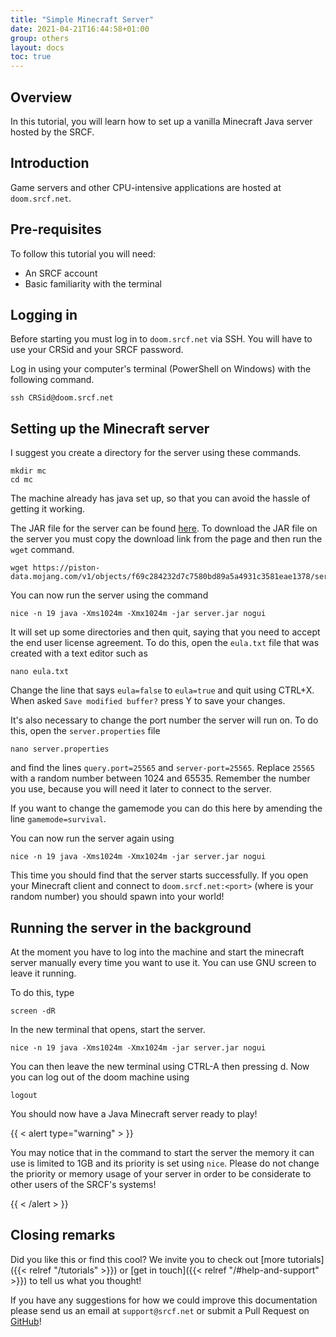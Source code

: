 ```yaml
---
title: "Simple Minecraft Server"
date: 2021-04-21T16:44:58+01:00
group: others
layout: docs
toc: true
---
```


## Overview

In this tutorial, you will learn how to set up a vanilla Minecraft Java server hosted by the SRCF.

## Introduction

Game servers and other CPU-intensive applications are hosted at `doom.srcf.net`.

## Pre-requisites

To follow this tutorial you will need:

* An SRCF account
* Basic familiarity with the terminal

## Logging in

Before starting you must log in to `doom.srcf.net` via SSH. You will have to use your CRSid and your SRCF password.

Log in using your computer's terminal (PowerShell on Windows) with the following command.

```
ssh CRSid@doom.srcf.net
```

## Setting up the Minecraft server

I suggest you create a directory for the server using these commands.

```
mkdir mc
cd mc
```

The machine already has java set up, so that you can avoid the hassle of getting it working.

The JAR file for the server can be found [here](https://www.minecraft.net/en-us/download/server). To download the JAR
file on the server you must copy the download link from the page and then run the `wget` command.

```
wget https://piston-data.mojang.com/v1/objects/f69c284232d7c7580bd89a5a4931c3581eae1378/server.jar
```

You can now run the server using the command

```
nice -n 19 java -Xms1024m -Xmx1024m -jar server.jar nogui
```

It will set up some directories and then quit, saying that you need to accept the end user license agreement. To do this,
open the `eula.txt` file that was created with a text editor such as

```
nano eula.txt
```

Change the line that says `eula=false` to `eula=true` and quit using CTRL+X. When asked `Save modified buffer?`
press Y to save your changes.

It's also necessary to change the port number the server will run on. To do this, open the `server.properties` file

```
nano server.properties
```

and find the lines `query.port=25565` and `server-port=25565`. Replace `25565` with a random number between 1024 and 65535.
Remember the number you use, because you will need it later to connect to the server.

If you want to change the gamemode you can do this here by amending the line `gamemode=survival`.

You can now run the server again using

```
nice -n 19 java -Xms1024m -Xmx1024m -jar server.jar nogui
```

This time you should find that the server starts successfully. If you open your Minecraft client and connect to
`doom.srcf.net:<port>` (where <port> is your random number) you should spawn into your world!

## Running the server in the background

At the moment you have to log into the machine and start the minecraft server manually every time you want to
use it. You can use GNU screen to leave it running.

To do this, type

```
screen -dR
```

In the new terminal that opens, start the server.

```
nice -n 19 java -Xms1024m -Xmx1024m -jar server.jar nogui
```

You can then leave the new terminal using CTRL-A then pressing d. Now you can log out of the doom machine using

```
logout
```

You should now have a Java Minecraft server ready to play!

{{ < alert type="warning" > }}

You may notice that in the command to start the server the memory it can use is limited to 1GB and its priority is set
using `nice`. Please do not change the priority or memory usage of your server in order to be considerate to other
users of the SRCF's systems!

{{ < /alert > }}
## Closing remarks

Did you like this or find this cool? We invite you to check out
[more tutorials]({{< relref "/tutorials" >}})
or [get in touch]({{< relref "/#help-and-support" >}}) to tell us what you thought!

If you have any suggestions for how we could improve this documentation
please send us an email at `support@srcf.net` or submit a Pull Request
on [GitHub](https://github.com/SRCF/docs)!
